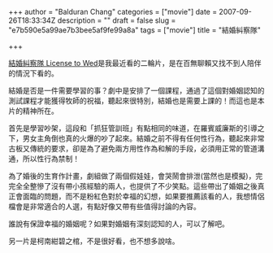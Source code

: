 +++
author = "Balduran Chang"
categories = ["movie"]
date = 2007-09-26T18:33:34Z
description = ""
draft = false
slug = "e7b590e5a99ae7b3bee5af9fe99a8a"
tags = ["movie"]
title = "結婚糾察隊"

+++


[結婚糾察隊 License to Wed](http://movie.atmovies.com.tw/movie/film.asp?action=now2&film_id=flen00762114 "結婚糾察隊 License to Wed")是我最近看的二輪片，是在百無聊賴又找不到人陪伴的情況下看的。

結婚是否是一件需要學習的事？劇中是安排了一個課程，通過了這個對婚姻認知的測試課程才能獲得牧師的祝福，聽起來很特別，結婚也是需要上課的！而這也是本片的精神所在。

首先是學習吵架，這段和「抓狂管訓班」有點相同的味道，在羅賓威廉斯的引導之下，男女主角倒也真的火爆的吵了起來。結婚之前不得有任何性行為，聽起來非常古板又傳統的要求，卻是為了避免兩方用性作為和解的手段，必須用正常的管道溝通，所以性行為禁制！

為了婚後的生育作計畫，劇組做了兩個假娃娃，會哭鬧會排泄(當然也是模擬)，完完全全整慘了沒有帶小孩經驗的兩人，也提供了不少笑點。這些帶出了婚姻之後真正會面臨的問題，而不是粉紅色對於幸福的幻想，如果要推薦該看的人，我想情侶檔會是非常適合的人選，有點好像又帶有些值得討論的內容。

誰說有保證幸福的婚姻呢？如果對婚姻有深刻認知的人，可以了解吧。

另一片是柯南紺碧之棺，不是很好看，也不想多說啥。

